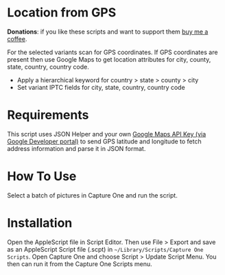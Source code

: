 # Location from GPS

**Donations**: if you like these scripts and want to support them [buy me a coffee](https://buymeacoffee.com/walterrowe).

For the selected variants scan for GPS coordinates. If GPS coordinates are present then use Google Maps to get location attributes for city, county, state, country, country code.

* Apply a hierarchical keyword for country > state > county > city
* Set variant IPTC fields for city, state, country, country code

# Requirements

This script uses JSON Helper and your own [Google Maps API Key (via Google Developer portal)](https://developers.google.com/maps/documentation/geocoding/get-api-key) to  send GPS latitude and longitude to fetch address information and parse it in JSON format.

# How To Use

Select a batch of pictures in Capture One and run the script. 

# Installation

Open the AppleScript file in Script Editor. Then use File > Export and save as an AppleScript Script file (.scpt) in `~/Library/Scripts/Capture One Scripts`. Open Capture One and choose Script > Update Script Menu. You then can run it from the Capture One Scripts menu.
